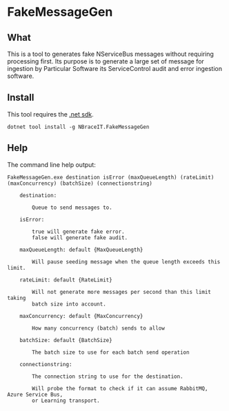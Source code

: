 # FakeMessageGen

## What

This is a tool to generates fake NServiceBus messages without requiring processing first. Its purpose is to generate a large set of message for ingestion by Particular Software its ServiceControl audit and error ingestion software.

## Install

This tool requires the [.net sdk](https://dotnet.microsoft.com/en-us/download/dotnet).

```con
dotnet tool install -g NBraceIT.FakeMessageGen
```

## Help

The command line help output:

```
FakeMessageGen.exe destination isError (maxQueueLength) (rateLimit) (maxConcurrency) (batchSize) (connectionstring)
  
    destination: 
    
        Queue to send messages to.
    
    isError:
    
        true will generate fake error.
        false will generate fake audit.
    
    maxQueueLength: default {MaxQueueLength}
    
        Will pause seeding message when the queue length exceeds this limit.
    
    rateLimit: default {RateLimit}
    
        Will not generate more messages per second than this limit taking
        batch size into account.
                    
    maxConcurrency: default {MaxConcurrency}
    
        How many concurrency (batch) sends to allow
    
    batchSize: default {BatchSize}
     
        The batch size to use for each batch send operation
    
    connectionstring:
    
        The connection string to use for the destination.
    
        Will probe the format to check if it can assume RabbitMQ, Azure Service Bus,
        or Learning transport.
```
